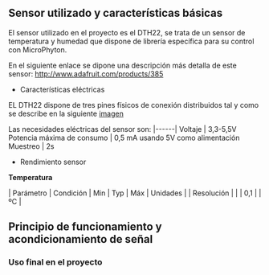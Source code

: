 ## Sensor utilizado y características básicas

El sensor utilizado en el proyecto es el DTH22, se trata de un sensor de temperatura y humedad que dispone de librería específica para su control con MicroPhyton.

En el siguiente enlace se dipone una descripción más detalla de este sensor:
<http://www.adafruit.com/products/385>

 - Características eléctricas
 
 EL DTH22 dispone de tres pines físicos de conexión distribuidos tal y como se describe en la siguiente [imagen](https://hackster.imgix.net/uploads/attachments/267054/dht22-pinout_2P1AgF3wPs.png?auto=compress%2Cformat&w=680&h=510&fit=max)
 
 Las necesidades eléctricas del sensor son:
 |------|
 Voltaje | 3,3-5,5V
 Potencia máxima de consumo | 0,5 mA usando 5V como alimentación
 Muestreo | 2s
 
 - Rendimiento sensor
 
 **Temperatura**
 
 | Parámetro | Condición | Min | Typ | Máx | Unidades |
 | Resolución |  |  | 0,1 |  | ºC |
 

## Principio de funcionamiento y acondicionamiento de señal

### Uso final en el proyecto
